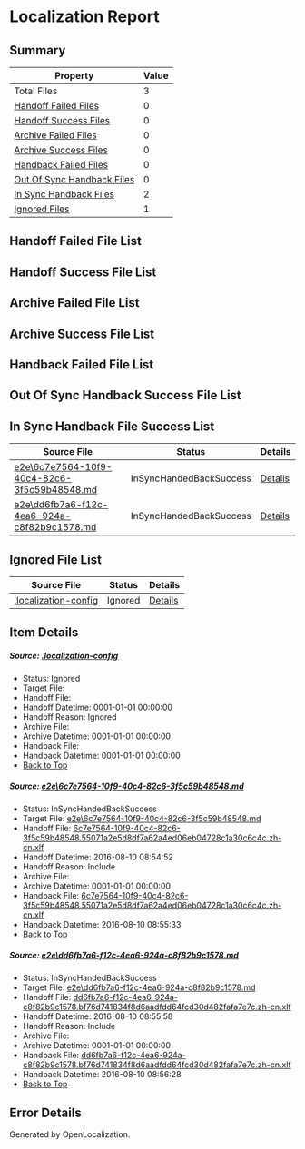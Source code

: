 # <a name='report-top'></a> Localization Report

## Summary
 Property | Value 
 -------- | ----- 
 Total Files | 3
[ Handoff Failed Files ](#handoff-failed-list)| 0
[ Handoff Success Files ](#handoff-success-list)| 0
[ Archive Failed Files ](#archive-failed-list)| 0
[ Archive Success Files ](#archive-success-list)| 0
[ Handback Failed Files ](#handback-failed-list)| 0
[ Out Of Sync Handback Files ](#outofsync-handback-success-list)| 0
[ In Sync Handback Files ](#insync-handback-success-list)| 2
[ Ignored Files ](#ignored-list)| 1

## <a name='handoff-failed-list'></a> Handoff Failed File List

## <a name='handoff-success-list'></a> Handoff Success File List

## <a name='archive-failed-list'></a> Archive Failed File List

## <a name='archive-success-list'></a> Archive Success File List

## <a name='handback-failed-list'></a> Handback Failed File List

## <a name='outofsync-handback-success-list'></a> Out Of Sync Handback Success File List

## <a name='insync-handback-success-list'></a> In Sync Handback File Success List
 Source File | Status | Details 
 ----------- | ------ | ------- 
 [e2e\6c7e7564-10f9-40c4-82c6-3f5c59b48548.md](https://github.com/OpenLocalizationTestOrg/oltest/blob/7f034ea83e7f320ed8da8e51f132594160a443f0/e2e/6c7e7564-10f9-40c4-82c6-3f5c59b48548.md) | InSyncHandedBackSuccess | [Details](#1b58986a63df9970932239d309b11d768b50cea61)
 [e2e\dd6fb7a6-f12c-4ea6-924a-c8f82b9c1578.md](https://github.com/OpenLocalizationTestOrg/oltest/blob/07a0332535719b7dd86d61abc0a5f5212070c441/e2e/dd6fb7a6-f12c-4ea6-924a-c8f82b9c1578.md) | InSyncHandedBackSuccess | [Details](#3d905ef99138828f26b6d541d231f80ed25fbb2d2)

## <a name='ignored-list'></a> Ignored File List
 Source File | Status | Details 
 ----------- | ------ | ------- 
 [.localization-config](https://github.com/OpenLocalizationTestOrg/oltest/blob/07a0332535719b7dd86d61abc0a5f5212070c441/.localization-config) | Ignored | [Details](#3d4f252ac210baf56311d7e97dcc2db10974dbd20)

## Item Details
##### <a name='3d4f252ac210baf56311d7e97dcc2db10974dbd20'></a> Source: [.localization-config](https://github.com/OpenLocalizationTestOrg/oltest/blob/07a0332535719b7dd86d61abc0a5f5212070c441/.localization-config)
* Status: Ignored
* Target File: 
* Handoff File: 
* Handoff Datetime: 0001-01-01 00:00:00
* Handoff Reason: Ignored
* Archive File: 
* Archive Datetime: 0001-01-01 00:00:00
* Handback File: 
* Handback Datetime: 0001-01-01 00:00:00
* [Back to Top](#report-top)

##### <a name='1b58986a63df9970932239d309b11d768b50cea61'></a> Source: [e2e\6c7e7564-10f9-40c4-82c6-3f5c59b48548.md](https://github.com/OpenLocalizationTestOrg/oltest/blob/7f034ea83e7f320ed8da8e51f132594160a443f0/e2e/6c7e7564-10f9-40c4-82c6-3f5c59b48548.md)
* Status: InSyncHandedBackSuccess
* Target File: [e2e\6c7e7564-10f9-40c4-82c6-3f5c59b48548.md](https://github.com/OpenLocalizationTestOrg/ol-test-zhcn/blob/e9f80db18f9114b8ccd3494bfb71eb430372f4b6/e2e/6c7e7564-10f9-40c4-82c6-3f5c59b48548.md)
* Handoff File: [6c7e7564-10f9-40c4-82c6-3f5c59b48548.55071a2e5d8df7a62a4ed06eb04728c1a30c6c4c.zh-cn.xlf](https://github.com/OpenLocalizationTestOrg/olhandoff-e2e/blob/026b86f8619b5f235f6b61c4201ce388b7aca89f/ol-handoff/OpenLocalizationTestOrg/ol-test-zhcn/ci/ht/6c7e7564-10f9-40c4-82c6-3f5c59b48548.55071a2e5d8df7a62a4ed06eb04728c1a30c6c4c.zh-cn.xlf)
* Handoff Datetime: 2016-08-10 08:54:52
* Handoff Reason: Include
* Archive File: 
* Archive Datetime: 0001-01-01 00:00:00
* Handback File: [6c7e7564-10f9-40c4-82c6-3f5c59b48548.55071a2e5d8df7a62a4ed06eb04728c1a30c6c4c.zh-cn.xlf](https://github.com/OpenLocalizationTestOrg/olhandback-e2e/blob/5b1e68f958152691fe6f93c05f934097800e915c/ol-handback/OpenLocalizationTestOrg/ol-test-zhcn/ci/ht/6c7e7564-10f9-40c4-82c6-3f5c59b48548.55071a2e5d8df7a62a4ed06eb04728c1a30c6c4c.zh-cn.xlf)
* Handback Datetime: 2016-08-10 08:55:33
* [Back to Top](#report-top)

##### <a name='3d905ef99138828f26b6d541d231f80ed25fbb2d2'></a> Source: [e2e\dd6fb7a6-f12c-4ea6-924a-c8f82b9c1578.md](https://github.com/OpenLocalizationTestOrg/oltest/blob/07a0332535719b7dd86d61abc0a5f5212070c441/e2e/dd6fb7a6-f12c-4ea6-924a-c8f82b9c1578.md)
* Status: InSyncHandedBackSuccess
* Target File: [e2e\dd6fb7a6-f12c-4ea6-924a-c8f82b9c1578.md](https://github.com/OpenLocalizationTestOrg/ol-test-zhcn/blob/2c904972c2fb563465a3612c84080b9573994f3f/e2e/dd6fb7a6-f12c-4ea6-924a-c8f82b9c1578.md)
* Handoff File: [dd6fb7a6-f12c-4ea6-924a-c8f82b9c1578.bf76d741834f8d6aadfdd64fcd30d482fafa7e7c.zh-cn.xlf](https://github.com/OpenLocalizationTestOrg/olhandoff-e2e/blob/7870d17b79ac6f5bb2abf72b6c102ed67122ba46/ol-handoff/OpenLocalizationTestOrg/ol-test-zhcn/ci/ht/dd6fb7a6-f12c-4ea6-924a-c8f82b9c1578.bf76d741834f8d6aadfdd64fcd30d482fafa7e7c.zh-cn.xlf)
* Handoff Datetime: 2016-08-10 08:55:58
* Handoff Reason: Include
* Archive File: 
* Archive Datetime: 0001-01-01 00:00:00
* Handback File: [dd6fb7a6-f12c-4ea6-924a-c8f82b9c1578.bf76d741834f8d6aadfdd64fcd30d482fafa7e7c.zh-cn.xlf](https://github.com/OpenLocalizationTestOrg/olhandback-e2e/blob/2ba0ce836e75db5b0e7717a88391a7480927669a/ol-handback/OpenLocalizationTestOrg/ol-test-zhcn/ci/ht/dd6fb7a6-f12c-4ea6-924a-c8f82b9c1578.bf76d741834f8d6aadfdd64fcd30d482fafa7e7c.zh-cn.xlf)
* Handback Datetime: 2016-08-10 08:56:28
* [Back to Top](#report-top)


## Error Details

Generated by OpenLocalization.
